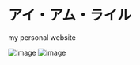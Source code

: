# アイ・アム・ライル
my personal website

![image](https://user-images.githubusercontent.com/89209183/227211054-00d23ef8-f259-419a-9eca-29c7a78119b8.png)
![image](https://user-images.githubusercontent.com/89209183/227211149-4382fc58-17c7-4b2f-8486-7ee986343450.png)
